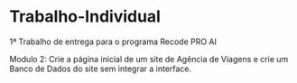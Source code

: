 # Trabalho-Individual
 1ª Trabalho de entrega para o programa Recode PRO AI

Modulo 2:
Crie a página inicial de um site de Agência de Viagens e
crie um Banco de Dados do site sem integrar a interface. 
